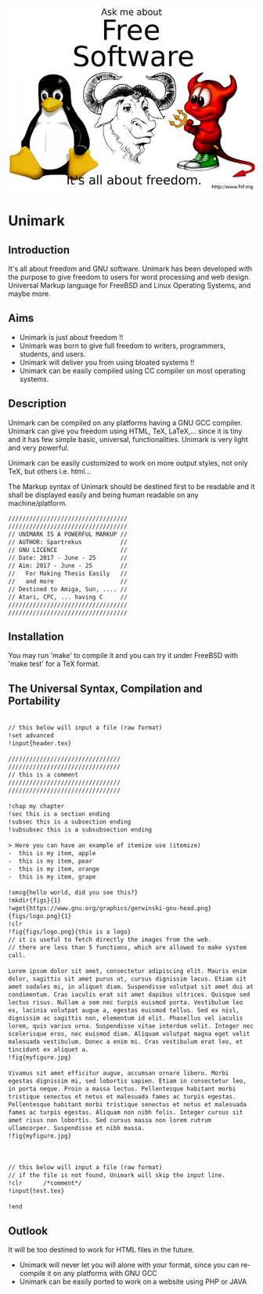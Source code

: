 
![alt tag](https://raw.githubusercontent.com/spartrekus/Images-GNU-Free-Software-Directory-/master/free-software.jpg)


# Unimark

## Introduction
It's all about freedom and GNU software. 
Unimark has been developed with the purpose to give freedom to users for word processing and web design.
Universal Markup language for FreeBSD and Linux Operating Systems, and maybe more. 

## Aims
* Unimark is just about freedom !! 
* Unimark was born to give full freedom to writers, programmers, students, and users. 
* Unimark will deliver you from using bloated systems !!
* Unimark can be easily compiled using CC compiler on most operating systems.

## Description
Unimark can be compiled on any platforms having a GNU GCC compiler. 
Unimark can give you freedom using HTML, TeX, LaTeX,... since it is tiny and 
it has few simple basic, universal, functionalities.
Unimark is very light and very powerful.

Unimark can be easily customized to work on more output styles, not only TeX, but others i.e. html...

The Markup syntax of Unimark should be destined first to be readable and it shall
be displayed easily and being human readable on any machine/platform. 


~~~~
//////////////////////////////////
//////////////////////////////////
// UNIMARK IS A POWERFUL MARKUP //
// AUTHOR: Spartrekus           //
// GNU LICENCE                  //
// Date: 2017 - June - 25       //
// Aim: 2017 - June - 25        //
//   For Making Thesis Easily   //
//   and more                   //
// Destined to Amiga, Sun, .... //
// Atari, CPC, ... having C     //
//////////////////////////////////
//////////////////////////////////
~~~~


## Installation
You may run 'make' to compile it and you can try it under FreeBSD with 'make test' for a TeX format.


## The Universal Syntax, Compilation and Portability 
~~~~

// this below will input a file (raw format) 
!set advanced
!input{header.tex}

////////////////////////////////
////////////////////////////////
// this is a comment 
////////////////////////////////
////////////////////////////////

!chap my chapter            
!sec this is a section ending
!subsec this is a subsection ending
!subsubsec this is a subsubsection ending

> Here you can have an example of itemize use (itemize)
-  this is my item, apple
-  this is my item, pear
-  this is my item, orange
-  this is my item, grape

!xmsg{hello world, did you see this?}
!mkdir{figs}{1}
!wget{https://www.gnu.org/graphics/gerwinski-gnu-head.png}{figs/logo.png}{1}
!clr
!fig{figs/logo.png}{this is a logo}
// it is useful to fetch directly the images from the web.
// there are less than 5 functions, which are allowed to make system call.

Lorem ipsum dolor sit amet, consectetur adipiscing elit. Mauris enim dolor, sagittis sit amet purus ut, cursus dignissim lacus. Etiam sit amet sodales mi, in aliquet diam. Suspendisse volutpat sit amet dui at condimentum. Cras iaculis erat sit amet dapibus ultrices. Quisque sed lectus risus. Nullam a sem nec turpis euismod porta. Vestibulum leo ex, lacinia volutpat augue a, egestas euismod tellus. Sed ex nisl, dignissim ac sagittis non, elementum id elit. Phasellus vel iaculis lorem, quis varius urna. Suspendisse vitae interdum velit. Integer nec scelerisque eros, nec euismod diam. Aliquam volutpat magna eget velit malesuada vestibulum. Donec a enim mi. Cras vestibulum erat leo, et tincidunt ex aliquet a.
!fig{myfigure.jpg} 

Vivamus sit amet efficitur augue, accumsan ornare libero. Morbi egestas dignissim mi, sed lobortis sapien. Etiam in consectetur leo, in porta neque. Proin a massa lectus. Pellentesque habitant morbi tristique senectus et netus et malesuada fames ac turpis egestas. Pellentesque habitant morbi tristique senectus et netus et malesuada fames ac turpis egestas. Aliquam non nibh felis. Integer cursus sit amet risus non lobortis. Sed cursus massa non lorem rutrum ullamcorper. Suspendisse et nibh massa.
!fig{myfigure.jpg}



// this below will input a file (raw format) 
// if the file is not found, Unimark will skip the input line.
!clr      /*comment*/
!input{test.tex}

!end
~~~~

## Outlook
It will be too destined to work for HTML files in the future.


* Unimark will never let you will alone with your format, since you can re-compile it on any platforms with GNU GCC 
* Unimark can be easily ported to work on a website using PHP or JAVA 

